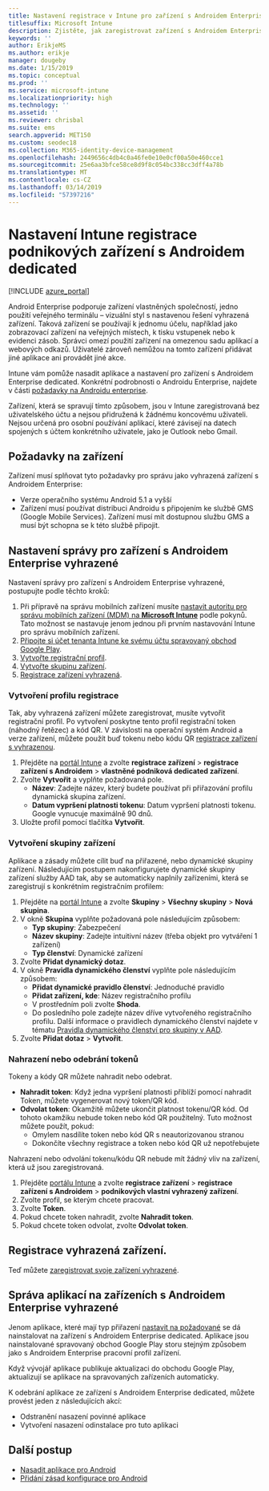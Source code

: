 ```yaml
---
title: Nastavení registrace v Intune pro zařízení s Androidem Enterprise dedicated
titlesuffix: Microsoft Intune
description: Zjistěte, jak zaregistrovat zařízení s Androidem Enterprise dedicated v Intune.
keywords: ''
author: ErikjeMS
ms.author: erikje
manager: dougeby
ms.date: 1/15/2019
ms.topic: conceptual
ms.prod: ''
ms.service: microsoft-intune
ms.localizationpriority: high
ms.technology: ''
ms.assetid: ''
ms.reviewer: chrisbal
ms.suite: ems
search.appverid: MET150
ms.custom: seodec18
ms.collection: M365-identity-device-management
ms.openlocfilehash: 2449656c4db4c0a46fe0e10e0cf00a50e460cce1
ms.sourcegitcommit: 25e6aa3bfce58ce8d9f8c054bc338cc3dff4a78b
ms.translationtype: MT
ms.contentlocale: cs-CZ
ms.lasthandoff: 03/14/2019
ms.locfileid: "57397216"
---
```

# <a name="set-up-intune-enrollment-of-android-enterprise-dedicated-devices"></a>Nastavení Intune registrace podnikových zařízení s Androidem dedicated

[!INCLUDE [azure_portal](./includes/azure_portal.md)]

Android Enterprise podporuje zařízení vlastněných společností, jedno použití veřejného terminálu – vizuální styl s nastavenou řešení vyhrazená zařízení. Taková zařízení se používají k jednomu účelu, například jako zobrazovací zařízení na veřejných místech, k tisku vstupenek nebo k evidenci zásob. Správci omezí použití zařízení na omezenou sadu aplikací a webových odkazů. Uživatelé zároveň nemůžou na tomto zařízení přidávat jiné aplikace ani provádět jiné akce.

Intune vám pomůže nasadit aplikace a nastavení pro zařízení s Androidem Enterprise dedicated. Konkrétní podrobnosti o Androidu Enterprise, najdete v části [požadavky na Androidu enterprise](https://support.google.com/work/android/answer/6174145?hl=en&ref_topic=6151012).

Zařízení, která se spravují tímto způsobem, jsou v Intune zaregistrovaná bez uživatelského účtu a nejsou přidružená k žádnému koncovému uživateli. Nejsou určená pro osobní používání aplikací, které závisejí na datech spojených s účtem konkrétního uživatele, jako je Outlook nebo Gmail.

## <a name="device-requirements"></a>Požadavky na zařízení

Zařízení musí splňovat tyto požadavky pro správu jako vyhrazená zařízení s Androidem Enterprise:

- Verze operačního systému Android 5.1 a vyšší
- Zařízení musí používat distribuci Androidu s připojením ke službě GMS (Google Mobile Services). Zařízení musí mít dostupnou službu GMS a musí být schopna se k této službě připojit.

## <a name="set-up-android-enterprise-dedicated-device-management"></a>Nastavení správy pro zařízení s Androidem Enterprise vyhrazené

Nastavení správy pro zařízení s Androidem Enterprise vyhrazené, postupujte podle těchto kroků:

1. Při přípravě na správu mobilních zařízení musíte [nastavit autoritu pro správu mobilních zařízení (MDM) na **Microsoft Intune**](mdm-authority-set.md) podle pokynů. Tato možnost se nastavuje jenom jednou při prvním nastavování Intune pro správu mobilních zařízení.
2. [Připojte si účet tenanta Intune ke svému účtu spravovaný obchod Google Play](connect-intune-android-enterprise.md).
3. [Vytvořte registrační profil](#create-an-enrollment-profile).
4. [Vytvořte skupinu zařízení](#create-a-device-group).
5. [Registrace zařízení vyhrazená](#enroll-the-dedicated-devices).

### <a name="create-an-enrollment-profile"></a>Vytvoření profilu registrace

Tak, aby vyhrazená zařízení můžete zaregistrovat, musíte vytvořit registrační profil. Po vytvoření poskytne tento profil registrační token (náhodný řetězec) a kód QR. V závislosti na operační systém Android a verze zařízení, můžete použít buď tokenu nebo kódu QR [registrace zařízení s vyhrazenou](#enroll-the-dedicated-devices).

1. Přejděte na [portál Intune](https://portal.azure.com) a zvolte **registrace zařízení** > **registrace zařízení s Androidem** > **vlastněné podniková dedicated zařízení**.
2. Zvolte **Vytvořit** a vyplňte požadovaná pole.
    - **Název**: Zadejte název, který budete používat při přiřazování profilu dynamická skupina zařízení.
    - **Datum vypršení platnosti tokenu**: Datum vypršení platnosti tokenu. Google vynucuje maximálně 90 dnů.
3. Uložte profil pomocí tlačítka **Vytvořit**.

### <a name="create-a-device-group"></a>Vytvoření skupiny zařízení

Aplikace a zásady můžete cílit buď na přiřazené, nebo dynamické skupiny zařízení. Následujícím postupem nakonfigurujete dynamické skupiny zařízení služby AAD tak, aby se automaticky naplnily zařízeními, která se zaregistrují s konkrétním registračním profilem:

1. Přejděte na [portál Intune](https://portal.azure.com) a zvolte **Skupiny** > **Všechny skupiny** > **Nová skupina**.
2. V okně **Skupina** vyplňte požadovaná pole následujícím způsobem:
    - **Typ skupiny**: Zabezpečení
    - **Název skupiny**: Zadejte intuitivní název (třeba objekt pro vytváření 1 zařízení)
    - **Typ členství**: Dynamické zařízení
3. Zvolte **Přidat dynamický dotaz**.
4. V okně **Pravidla dynamického členství** vyplňte pole následujícím způsobem:
    - **Přidat dynamické pravidlo členství**: Jednoduché pravidlo
    - **Přidat zařízení, kde**: Název registračního profilu
    - V prostředním poli zvolte **Shoda**.
    - Do posledního pole zadejte název dříve vytvořeného registračního profilu.
    Další informace o pravidlech dynamického členství najdete v tématu [Pravidla dynamického členství pro skupiny v AAD](https://docs.microsoft.com/azure/active-directory/users-groups-roles/groups-dynamic-membership). 
5. Zvolte **Přidat dotaz** > **Vytvořit**.

### <a name="replace-or-remove-tokens"></a>Nahrazení nebo odebrání tokenů

Tokeny a kódy QR můžete nahradit nebo odebrat.

- **Nahradit token**: Když jedna vypršení platnosti přiblíží pomocí nahradit Token, můžete vygenerovat nový token/QR kód.
- **Odvolat token**: Okamžitě můžete ukončit platnost tokenu/QR kód. Od tohoto okamžiku nebude token nebo kód QR použitelný. Tuto možnost můžete použít, pokud:
    - Omylem nasdílíte token nebo kód QR s neautorizovanou stranou
    - Dokončíte všechny registrace a token nebo kód QR už nepotřebujete

Nahrazení nebo odvolání tokenu/kódu QR nebude mít žádný vliv na zařízení, která už jsou zaregistrovaná.

1. Přejděte [portálu Intune](https://portal.azure.com) a zvolte **registrace zařízení** > **registrace zařízení s Androidem** > **podnikových vlastní vyhrazený zařízení**.
2. Zvolte profil, se kterým chcete pracovat.
3. Zvolte **Token**.
4. Pokud chcete token nahradit, zvolte **Nahradit token**.
5. Pokud chcete token odvolat, zvolte **Odvolat token**.

## <a name="enroll-the-dedicated-devices"></a>Registrace vyhrazená zařízení.

Teď můžete [zaregistrovat svoje zařízení vyhrazené](android-dedicated-devices-fully-managed-enroll.md).

## <a name="managing-apps-on-android-enterprise-dedicated-devices"></a>Správa aplikací na zařízeních s Androidem Enterprise vyhrazené

Jenom aplikace, které mají typ přiřazení [nastavit na požadované](apps-deploy.md#assign-an-app) se dá nainstalovat na zařízení s Androidem Enterprise dedicated. Aplikace jsou nainstalované spravovaný obchod Google Play storu stejným způsobem jako s Androidem Enterprise pracovní profil zařízení.

Když vývojář aplikace publikuje aktualizaci do obchodu Google Play, aktualizují se aplikace na spravovaných zařízeních automaticky.

K odebrání aplikace ze zařízení s Androidem Enterprise dedicated, můžete provést jeden z následujících akcí:
-   Odstranění nasazení povinné aplikace
-   Vytvoření nasazení odinstalace pro tuto aplikaci

## <a name="next-steps"></a>Další postup
- [Nasadit aplikace pro Android](apps-deploy.md)
- [Přidání zásad konfigurace pro Android](device-profiles.md)
